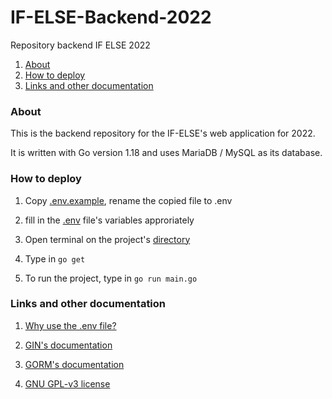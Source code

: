 # IF-ELSE-Backend-2022
Repository backend IF ELSE 2022

1. [About](#about)
2. [How to deploy](#how-to-deploy)
3. [Links and other documentation](#links-and-other-documentation)

### About
This is the backend repository for the IF-ELSE's web application for 2022.

It is written with Go version 1.18 and uses MariaDB / MySQL as its database.

### How to deploy

1. Copy [.env.example](.env.example), rename the copied file to .env

2. fill in the [.env](.env) file's variables approriately 

3. Open terminal on the project's [directory](.)

4. Type in `go get`

5. To run the project, type in `go run main.go`

### Links and other documentation

1. [Why use the .env file?](https://www.freecodecamp.org/learn/back-end-development-and-apis/basic-node-and-express/use-the--env-file)

2. [GIN's documentation](https://gin-gonic.com/docs/)

3. [GORM's documentation](https://gorm.io/docs/)

4. [GNU GPL-v3 license](./LICENSE)